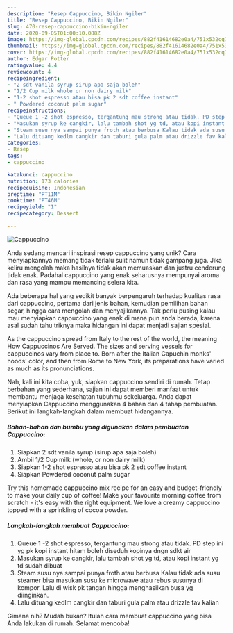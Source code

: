 ```yaml
---
description: "Resep Cappuccino, Bikin Ngiler"
title: "Resep Cappuccino, Bikin Ngiler"
slug: 470-resep-cappuccino-bikin-ngiler
date: 2020-09-05T01:00:10.088Z
image: https://img-global.cpcdn.com/recipes/882f41614682e0a4/751x532cq70/cappuccino-foto-resep-utama.jpg
thumbnail: https://img-global.cpcdn.com/recipes/882f41614682e0a4/751x532cq70/cappuccino-foto-resep-utama.jpg
cover: https://img-global.cpcdn.com/recipes/882f41614682e0a4/751x532cq70/cappuccino-foto-resep-utama.jpg
author: Edgar Potter
ratingvalue: 4.4
reviewcount: 4
recipeingredient:
- "2 sdt vanila syrup sirup apa saja boleh"
- "1/2 Cup milk whole or non dairy milk"
- "1-2 shot espresso atau bisa pk 2 sdt coffee instant"
- " Powdered coconut palm sugar"
recipeinstructions:
- "Queue 1 -2 shot espresso, tergantung mau strong atau tidak. PD step ini yg pk kopi instant hitam boleh diseduh kopinya dngn sdkt air"
- "Masukan syrup ke cangkir, lalu tambah shot yg td, atau kopi instant yg td sudah dibuat"
- "Steam susu nya sampai punya froth atau berbusa Kalau tidak ada susu steamer bisa masukan susu ke microwave atau rebus susunya di kompor. Lalu di wisk pk tangan hingga menghasilkan busa yg diinginkan."
- "Lalu dituang kedlm cangkir dan taburi gula palm atau drizzle fav kalian"
categories:
- Resep
tags:
- cappuccino

katakunci: cappuccino 
nutrition: 173 calories
recipecuisine: Indonesian
preptime: "PT11M"
cooktime: "PT46M"
recipeyield: "1"
recipecategory: Dessert

---
```



![Cappuccino](https://img-global.cpcdn.com/recipes/882f41614682e0a4/751x532cq70/cappuccino-foto-resep-utama.jpg)

Anda sedang mencari inspirasi resep cappuccino yang unik? Cara menyiapkannya memang tidak terlalu sulit namun tidak gampang juga. Jika keliru mengolah maka hasilnya tidak akan memuaskan dan justru cenderung tidak enak. Padahal cappuccino yang enak seharusnya mempunyai aroma dan rasa yang mampu memancing selera kita.

Ada beberapa hal yang sedikit banyak berpengaruh terhadap kualitas rasa dari cappuccino, pertama dari jenis bahan, kemudian pemilihan bahan segar, hingga cara mengolah dan menyajikannya. Tak perlu pusing kalau mau menyiapkan cappuccino yang enak di mana pun anda berada, karena asal sudah tahu triknya maka hidangan ini dapat menjadi sajian spesial.

As the cappuccino spread from Italy to the rest of the world, the meaning How Cappuccinos Are Served. The sizes and serving vessels for cappuccinos vary from place to. Born after the Italian Capuchin monks&#39; hoods&#39; color, and then from Rome to New York, its preparations have varied as much as its pronunciations.


Nah, kali ini kita coba, yuk, siapkan cappuccino sendiri di rumah. Tetap berbahan yang sederhana, sajian ini dapat memberi manfaat untuk membantu menjaga kesehatan tubuhmu sekeluarga. Anda dapat menyiapkan Cappuccino menggunakan 4 bahan dan 4 tahap pembuatan. Berikut ini langkah-langkah dalam membuat hidangannya.

<!--inarticleads1-->

##### Bahan-bahan dan bumbu yang digunakan dalam pembuatan Cappuccino:

1. Siapkan 2 sdt vanila syrup (sirup apa saja boleh)
1. Ambil 1/2 Cup milk (whole, or non dairy milk)
1. Siapkan 1-2 shot espresso atau bisa pk 2 sdt coffee instant
1. Siapkan  Powdered coconut palm sugar


Try this homemade cappuccino mix recipe for an easy and budget-friendly to make your daily cup of coffee! Make your favourite morning coffee from scratch - it&#39;s easy with the right equipment. We love a creamy cappuccino topped with a sprinkling of cocoa powder. 

<!--inarticleads2-->

##### Langkah-langkah membuat Cappuccino:

1. Queue 1 -2 shot espresso, tergantung mau strong atau tidak. PD step ini yg pk kopi instant hitam boleh diseduh kopinya dngn sdkt air
1. Masukan syrup ke cangkir, lalu tambah shot yg td, atau kopi instant yg td sudah dibuat
1. Steam susu nya sampai punya froth atau berbusa Kalau tidak ada susu steamer bisa masukan susu ke microwave atau rebus susunya di kompor. Lalu di wisk pk tangan hingga menghasilkan busa yg diinginkan.
1. Lalu dituang kedlm cangkir dan taburi gula palm atau drizzle fav kalian




Gimana nih? Mudah bukan? Itulah cara membuat cappuccino yang bisa Anda lakukan di rumah. Selamat mencoba!
